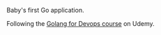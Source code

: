 
Baby's first Go application. 

Following the [Golang for Devops course](https://www.udemy.com/course/golang-for-devops-and-cloud-engineers/learn/lecture/32377224?start=0#overview) on Udemy.
